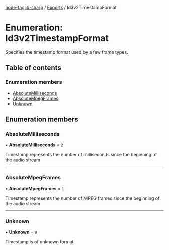 [node-taglib-sharp](../README.md) / [Exports](../modules.md) / Id3v2TimestampFormat

# Enumeration: Id3v2TimestampFormat

Specifies the timestamp format used by a few frame types.

## Table of contents

### Enumeration members

- [AbsoluteMilliseconds](Id3v2TimestampFormat.md#absolutemilliseconds)
- [AbsoluteMpegFrames](Id3v2TimestampFormat.md#absolutempegframes)
- [Unknown](Id3v2TimestampFormat.md#unknown)

## Enumeration members

### AbsoluteMilliseconds

• **AbsoluteMilliseconds** = `2`

Timestamp represents the number of milliseconds since the beginning of the audio stream

___

### AbsoluteMpegFrames

• **AbsoluteMpegFrames** = `1`

Timestamp represents the number of MPEG frames since the beginning of the audio stream

___

### Unknown

• **Unknown** = `0`

Timestamp is of unknown format
